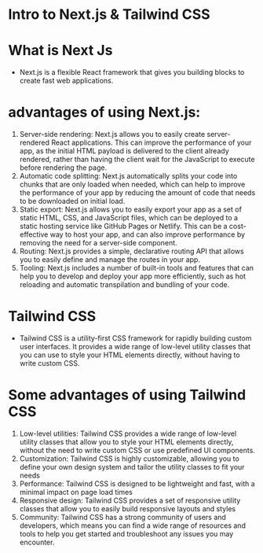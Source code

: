 # Intro to Next.js & Tailwind CSS

# What is Next Js
  - Next.js is a flexible React framework that gives you building blocks to create fast web applications.
# advantages of using Next.js:
  1. Server-side rendering: Next.js allows you to easily create server-rendered React applications. This can improve the performance of your app, as the initial HTML payload is delivered to the client already rendered, rather than having the client wait for the JavaScript to execute before rendering the page.
  2. Automatic code splitting: Next.js automatically splits your code into chunks that are only loaded when needed, which can help to improve the performance of your app by reducing the amount of code that needs to be downloaded on initial load.
  3. Static export: Next.js allows you to easily export your app as a set of static HTML, CSS, and JavaScript files, which can be deployed to a static hosting service like GitHub Pages or Netlify. This can be a cost-effective way to host your app, and can also improve performance by removing the need for a server-side component.
  4. Routing: Next.js provides a simple, declarative routing API that allows you to easily define and manage the routes in your app.
  5. Tooling: Next.js includes a number of built-in tools and features that can help you to develop and deploy your app more efficiently, such as hot reloading and automatic transpilation and bundling of your code.

# Tailwind CSS
  - Tailwind CSS is a utility-first CSS framework for rapidly building custom user interfaces. It provides a wide range of low-level utility classes that you can use to style your HTML elements directly, without having to write custom CSS.

# Some advantages of using Tailwind CSS
  1. Low-level utilities: Tailwind CSS provides a wide range of low-level utility classes that allow you to style your HTML elements directly, without the need to write custom CSS or use predefined UI components.
  2. Customization: Tailwind CSS is highly customizable, allowing you to define your own design system and tailor the utility classes to fit your needs
  3. Performance: Tailwind CSS is designed to be lightweight and fast, with a minimal impact on page load times
  4. Responsive design: Tailwind CSS provides a set of responsive utility classes that allow you to easily build responsive layouts and styles
  5. Community: Tailwind CSS has a strong community of users and developers, which means you can find a wide range of resources and tools to help you get started and troubleshoot any issues you may encounter.
